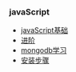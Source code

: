 ###  javaScript
- [javaScript基础](http://bonsaiden.github.io/JavaScript-Garden/zh/) 
- [进阶](https://dwqs.gitbooks.io/frontenddevhandbook/content/learning/static.html)
- [mongodb学习](http://www.yiibai.com/mongodb/install-mongodb-on-ubuntu.html#article-start)
- [安装步骤](mongodb.md)